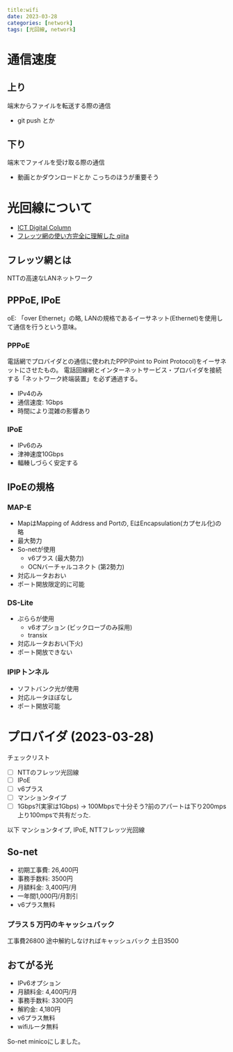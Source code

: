 ```yaml
title:wifi
date: 2023-03-28
categories: [network]
tags: [光回線, network]
```

# 通信速度

## 上り

端末からファイルを転送する際の通信

- git push とか

## 下り

端末でファイルを受け取る際の通信

- 動画とかダウンロードとか
こっちのほうが重要そう

# 光回線について

- [ICT Digital Column](https://www.nttpc.co.jp/column/network/pppoe_ipoe.html)
- [フレッツ網の使い方完全に理解した qiita](https://qiita.com/7GHz/items/2eeb5d5644fc9df6bc10)


## フレッツ網とは
NTTの高速なLANネットワーク


## PPPoE, IPoE

oE: 「over Ethernet」の略,
LANの規格であるイーサネット(Ethernet)を使用して通信を行うという意味。

### PPPoE

電話網でプロバイダとの通信に使われたPPP(Point to Point Protocol)をイーサネットにさせたもの。
電話回線網とインターネットサービス・プロバイダを接続する「ネットワーク終端装置」を必ず通過する。

- IPv4のみ
- 通信速度: 1Gbps
- 時間により混雑の影響あり

### IPoE

- IPv6のみ
- 津神速度10Gbps
- 輻輳しづらく安定する

## IPoEの規格

### MAP-E
- MapはMapping of Address and Portの, EはEncapsulation(カプセル化)の略
- 最大勢力
- So-netが使用
    * v6プラス (最大勢力)
    * OCNバーチャルコネクト (第2勢力)
- 対応ルータおおい
- ポート開放限定的に可能

### DS-Lite

- ぷららが使用
    * v6オプション (ビックローブのみ採用)
    * transix
- 対応ルータおおい(下火)
- ポート開放できない


### IPIPトンネル

- ソフトバンク光が使用
- 対応ルータほぼなし
- ポート開放可能

# プロバイダ (2023-03-28)

チェックリスト

- [ ] NTTのフレッツ光回線
- [ ] IPoE
- [ ] v6プラス
- [ ] マンションタイプ
- [ ] 1Gbps?(実家は1Gbps) &rarr; 100Mbpsで十分そう?前のアパートは下り200mps上り100mpsで共有だった.

以下 マンションタイプ, IPoE, NTTフレッツ光回線


## So-net

- 初期工事費: 26,400円
- 事務手数料: 3500円
- 月額料金: 3,400円/月
- 一年間1,000円/月割引
- v6プラス無料

### プラス    5 万円のキャッシュバック
工事費26800 途中解約しなければキャッシュバック
土日3500


## おてがる光

- IPv6オプション
- 月額料金: 4,400円/月
- 事務手数料: 3300円
- 解約金: 4,180円
- v6プラス無料
- wifiルータ無料

So-net minicoにしました。
